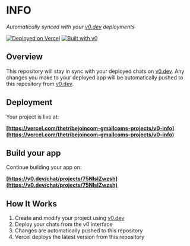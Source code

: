# INFO

*Automatically synced with your [v0.dev](https://v0.dev) deployments*

[![Deployed on Vercel](https://img.shields.io/badge/Deployed%20on-Vercel-black?style=for-the-badge&logo=vercel)](https://vercel.com/thetribejoincom-gmailcoms-projects/v0-info)
[![Built with v0](https://img.shields.io/badge/Built%20with-v0.dev-black?style=for-the-badge)](https://v0.dev/chat/projects/75NlsIZwzsh)

## Overview

This repository will stay in sync with your deployed chats on [v0.dev](https://v0.dev).
Any changes you make to your deployed app will be automatically pushed to this repository from [v0.dev](https://v0.dev).

## Deployment

Your project is live at:

**[https://vercel.com/thetribejoincom-gmailcoms-projects/v0-info](https://vercel.com/thetribejoincom-gmailcoms-projects/v0-info)**

## Build your app

Continue building your app on:

**[https://v0.dev/chat/projects/75NlsIZwzsh](https://v0.dev/chat/projects/75NlsIZwzsh)**

## How It Works

1. Create and modify your project using [v0.dev](https://v0.dev)
2. Deploy your chats from the v0 interface
3. Changes are automatically pushed to this repository
4. Vercel deploys the latest version from this repository
